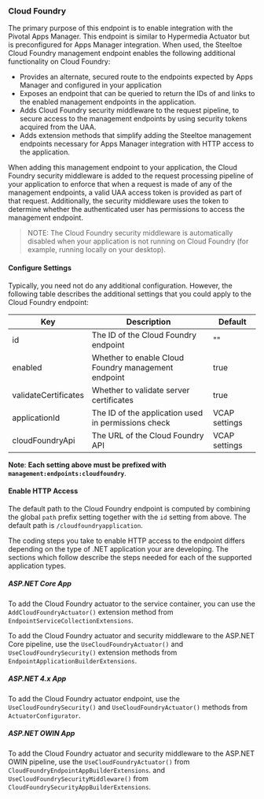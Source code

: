 ### Cloud Foundry

The primary purpose of this endpoint is to enable integration with the Pivotal Apps Manager. This endpoint is similar to Hypermedia Actuator but is preconfigured for Apps Manager integration. When used, the Steeltoe Cloud Foundry management endpoint enables the following additional functionality on Cloud Foundry:

* Provides an alternate, secured route to the endpoints expected by Apps Manager and configured in your application
* Exposes an endpoint that can be queried to return the IDs of and links to the enabled management endpoints in the application.
* Adds Cloud Foundry security middleware to the request pipeline, to secure access to the management endpoints by using security tokens acquired from the UAA.
* Adds extension methods that simplify adding the Steeltoe management endpoints necessary for Apps Manager integration with HTTP access to the application.

When adding this management endpoint to your application, the Cloud Foundry security middleware is added to the request processing pipeline of your application to enforce that when a request is made of any of the management endpoints, a valid UAA access token is provided as part of that request. Additionally, the security middleware uses the token to determine whether the authenticated user has permissions to access the management endpoint.

>NOTE: The Cloud Foundry security middleware is automatically disabled when your application is not running on Cloud Foundry (for example, running locally on your desktop).

#### Configure Settings

Typically, you need not do any additional configuration. However, the following table describes the additional settings that you could apply to the Cloud Foundry endpoint:

|Key|Description|Default|
|---|---|---|
|id|The ID of the Cloud Foundry endpoint|""|
|enabled|Whether to enable Cloud Foundry management endpoint|true|
|validateCertificates|Whether to validate server certificates|true|
|applicationId|The ID of the application used in permissions check|VCAP settings|
|cloudFoundryApi|The URL of the Cloud Foundry API|VCAP settings|

**Note**: **Each setting above must be prefixed with `management:endpoints:cloudfoundry`**.

#### Enable HTTP Access

The default path to the Cloud Foundry endpoint is computed by combining the global `path` prefix setting together with the `id` setting from above. The default path is `/cloudfoundryapplication`.

The coding steps you take to enable HTTP access to the endpoint differs depending on the type of .NET application your are developing.  The sections which follow describe the steps needed for each of the supported application types.

##### ASP.NET Core App

To add the Cloud Foundry actuator to the service container, you can use the `AddCloudFoundryActuator()` extension method from `EndpointServiceCollectionExtensions`.

To add the Cloud Foundry actuator and security middleware to the ASP.NET Core pipeline, use the `UseCloudFoundryActuator()` and `UseCloudFoundrySecurity()` extension methods from `EndpointApplicationBuilderExtensions`.

##### ASP.NET 4.x App

To add the Cloud Foundry actuator endpoint, use the `UseCloudFoundrySecurity()` and `UseCloudFoundryActuator()` methods from `ActuatorConfigurator`.

##### ASP.NET OWIN App

To add the Cloud Foundry actuator and security middleware to the ASP.NET OWIN pipeline, use the `UseCloudFoundryActuator()` from `CloudFoundryEndpointAppBuilderExtensions`.
and `UseCloudFoundrySecurityMiddleware()` from `CloudFoundrySecurityAppBuilderExtensions`.
